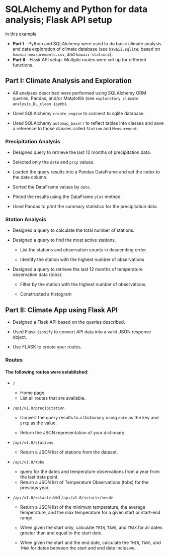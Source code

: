 # SQLAlchemy and Python for data analysis; Flask API setup

In this example
* **Part I** - Python and SQLAlchemy were used to do basic climate analysis and data exploration of climate database (see `hawaii.sqlite`; based on `hawaii-measurements.csv`, and `hawaii-stations`). 
* **Part II** - Flask API setup. Multiple routes were set up for different functions.

## Part I: Climate Analysis and Exploration

* All analyses described were performed using SQLAlchemy ORM queries, Pandas, and/or Matplotlib (see `exploratory climate analysis_DL_clean.ipynb`).

* Used SQLAlchemy `create_engine` to connect to sqlite database.

* Used SQLAlchemy `automap_base()` to reflect tables into classes and save a reference to those classes called `Station` and `Measurement`.

### Precipitation Analysis

* Designed query to retrieve the last 12 months of precipitation data.

* Selected only the `date` and `prcp` values.

* Loaded the query results into a Pandas DataFrame and set the index to the date column.

* Sorted the DataFrame values by `date`.

* Ploted the results using the DataFrame `plot` method.

* Used Pandas to print the summary statistics for the precipitation data.

### Station Analysis

* Designed a query to calculate the total number of stations.

* Designed a query to find the most active stations.

  * List the stations and observation counts in descending order.

  * Identify the station with the highest number of observations

* Designed a query to retrieve the last 12 months of temperature observation data (tobs).

  * Filter by the station with the highest number of observations.

  * Constructed a histogram

## Part II: Climate App using Flask API

* Designed a Flask API based on the queries described.
* Used Flask `jsonify` to convert API data into a valid JSON response object.

* Use FLASK to create your routes.

### Routes
#### The following routes were established:

* `/`

  * Home page.
  * List all routes that are available.

* `/api/v1.0/precipitation`

  * Convert the query results to a Dictionary using `date` as the key and `prcp` as the value.

  * Return the JSON representation of your dictionary.

* `/api/v1.0/stations`

  * Return a JSON list of stations from the dataset.

* `/api/v1.0/tobs`
  * query for the dates and temperature observations from a year from the last data point.
  * Return a JSON list of Temperature Observations (tobs) for the previous year.

* `/api/v1.0/<start>` and `/api/v1.0/<start>/<end>`

  * Return a JSON list of the minimum temperature, the average temperature, and the max temperature for a given start or start-end range.

  * When given the start only, calculate `TMIN`, `TAVG`, and `TMAX` for all dates greater than and equal to the start date.

  * When given the start and the end date, calculate the `TMIN`, `TAVG`, and `TMAX` for dates between the start and end date inclusive.

